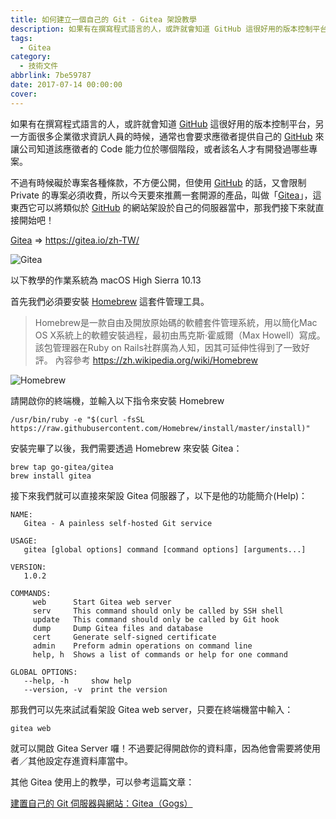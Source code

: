 ```yaml
---
title: 如何建立一個自己的 Git - Gitea 架設教學
description: 如果有在撰寫程式語言的人，或許就會知道 GitHub 這很好用的版本控制平台，另一方面很多企業徵求資訊人員的時候，通常也會要求應徵者提供自己的 ...
tags:
  - Gitea
category:
  - 技術文件
abbrlink: 7be59787
date: 2017-07-14 00:00:00
cover:
---
```


如果有在撰寫程式語言的人，或許就會知道 [GitHub](https://github.com) 這很好用的版本控制平台，另一方面很多企業徵求資訊人員的時候，通常也會要求應徵者提供自己的 [GitHub](https://github.com) 來讓公司知道該應徵者的 Code 能力位於哪個階段，或者該名人才有開發過哪些專案。

不過有時候礙於專案各種條款，不方便公開，但使用 [GitHub](https://github.com) 的話，又會限制 Private 的專案必須收費，所以今天要來推薦一套開源的產品，叫做「[Gitea](http://gitea.io)」，這東西它可以將類似於 [GitHub](https://github.com) 的網站架設於自己的伺服器當中，那我們接下來就直接開始吧！

[Gitea](https://gitea.io/zh-TW/) => https://gitea.io/zh-TW/

![Gitea](https://yami.io/content/images/2017/02/Screen-Shot-2017-02-14-at-4.49.35-AM.png)

以下教學的作業系統為 macOS High Sierra 10.13

首先我們必須要安裝 [Homebrew](https://brew.sh/index_zh-tw.html) 這套件管理工具。

> Homebrew是一款自由及開放原始碼的軟體套件管理系統，用以簡化Mac OS X系統上的軟體安裝過程，最初由馬克斯·霍威爾（Max Howell）寫成。該包管理器在Ruby on Rails社群廣為人知，因其可延伸性得到了一致好評。
> 內容參考 https://zh.wikipedia.org/wiki/Homebrew

![Homebrew](https://img.wonderhowto.com/img/09/53/63613273648659/0/mac-for-hackers-set-up-homebrew-install-update-open-source-tools.1280x600.jpg)

請開啟你的終端機，並輸入以下指令來安裝 Homebrew

```shell
/usr/bin/ruby -e "$(curl -fsSL https://raw.githubusercontent.com/Homebrew/install/master/install)"
```

安裝完畢了以後，我們需要透過 Homebrew 來安裝 Gitea：

```shell
brew tap go-gitea/gitea
brew install gitea
```

接下來我們就可以直接來架設 Gitea 伺服器了，以下是他的功能簡介(Help)：

```
NAME:
   Gitea - A painless self-hosted Git service

USAGE:
   gitea [global options] command [command options] [arguments...]

VERSION:
   1.0.2

COMMANDS:
     web      Start Gitea web server
     serv     This command should only be called by SSH shell
     update   This command should only be called by Git hook
     dump     Dump Gitea files and database
     cert     Generate self-signed certificate
     admin    Preform admin operations on command line
     help, h  Shows a list of commands or help for one command

GLOBAL OPTIONS:
   --help, -h     show help
   --version, -v  print the version
```

那我們可以先來試試看架設 Gitea web server，只要在終端機當中輸入：

```shell
gitea web
```

就可以開啟 Gitea Server 囉！不過要記得開啟你的資料庫，因為他會需要將使用者／其他設定存進資料庫當中。

其他 Gitea 使用上的教學，可以參考這篇文章：

[建置自己的 Git 伺服器與網站：Gitea（Gogs）](https://yami.io/gitea/)